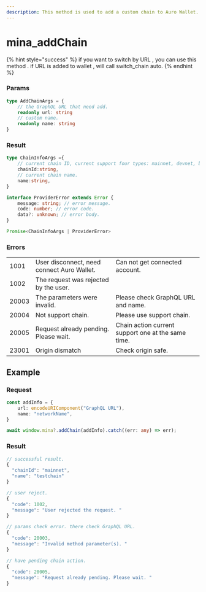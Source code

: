 ```yaml
---
description: This method is used to add a custom chain to Auro Wallet.
---
```


# mina\_addChain

{% hint style="success" %}
if you want to switch by URL , you can use this method . if URL is added to wallet , will call switch\_chain auto.
{% endhint %}

### Params

```typescript
type AddChainArgs = {
    // the GraphQL URL that need add.
    readonly url: string
    // custom name.
    readonly name: string
}
```

### Result

```typescript
type ChainInfoArgs ={
    // current chain ID, current support four types: mainnet, devnet, berkeley, testworld2.
    chainId:string,
    // current chain name.
    name:string,
}

interface ProviderError extends Error {
    message: string; // error message.
    code: number; // error code.
    data?: unknown; // error body. 
}

Promise<ChainInfoArgs | ProviderError>
```

### Errors

|       |                                            |                                                    |
| ----- | ------------------------------------------ | -------------------------------------------------- |
| 1001  | User disconnect, need connect Auro Wallet. | Can not get connected account.                     |
| 1002  | The request was rejected by the user.      |                                                    |
| 20003 | The parameters were invalid.               | Please check GraphQL URL and name.                 |
| 20004 | Not support chain.                         | Please use support chain.                          |
| 20005 | Request already pending. Please wait.      | Chain action current support one at the same time. |
| 23001 | Origin dismatch                            | Check origin safe.                                 |

## Example

### Request

```typescript
const addInfo = {
    url: encodeURIComponent("GraphQL URL"),
    name: "networkName",
}

await window.mina?.addChain(addInfo).catch((err: any) => err);
```

### Result

```typescript
// successful result.
{
  "chainId": "mainnet",
  "name": "testchain"
}

// user reject.
{
  "code": 1002,
  "message": "User rejected the request. "
}

// params check error. there check GraphQL URL.
{
  "code": 20003,
  "message": "Invalid method parameter(s). "
}

// have pending chain action.
{
  "code": 20005,
  "message": "Request already pending. Please wait. "
}
```
